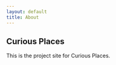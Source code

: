 ```yaml
---
layout: default
title: About
---
```

## Curious Places
This is the project site for Curious Places.
